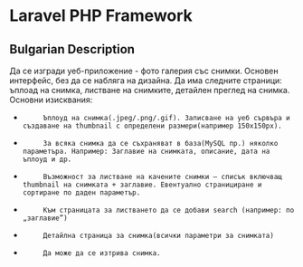 # Laravel PHP Framework

## Bulgarian Description
Да се изгради уеб-приложение - фото галерия със снимки. Основен интерфейс, без да се набляга на дизайна. Да има следните страници: ъплоад на снимка, листване на снимките, детайлен преглед на снимка. Основни изисквания:
-          Ъплоуд на снимка(.jpeg/.png/.gif). Записване на уеб сървъра и създаване на thumbnail с определени размери(например 150х150px).
-          За всяка снимка да се съхраняват в база(MySQL пр.) няколко параметъра. Например: Заглавие на снимката, описание, дата на ъплоуд и др.
-          Възможност за листване на качените снимки – списък включващ thumbnail на снимката + заглавие. Евентуално странициране и сортиране по даден параметър.
-          Към страницата за листването да се добави search (например: по „заглавие”)
-          Детайлна страница за снимка(всички параметри за снимката)
-          Да може да се изтрива снимка.
